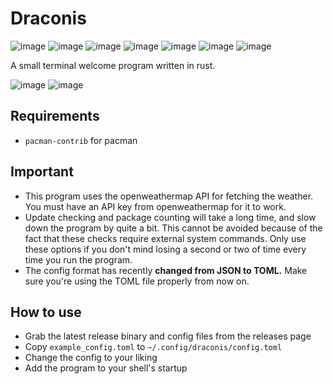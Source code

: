 # Draconis

![image](https://badgen.net/github/release/marsupialgutz/draconis)
![image](https://badgen.net/crates/v/draconis)
![image](https://badgen.net/github/stars/marsupialgutz/draconis)
![image](https://badgen.net/github/commits/marsupialgutz/draconis/master)
![image](https://badgen.net/github/contributors/marsupialgutz/draconis)
![image](https://badgen.net/github/open-prs/marsupialgutz/draconis)
![image](https://badgen.net/github/last-commit/marsupialgutz/draconis/master)


A small terminal welcome program written in rust.

![image](https://user-images.githubusercontent.com/33522919/166400318-8702e241-6cbd-4e79-b517-1e0a2f4a97f0.png)
![image](https://user-images.githubusercontent.com/33522919/166400296-3aaf5238-242f-4ee1-befb-ae4b12725864.png)

## Requirements

- `pacman-contrib` for pacman

## Important

- This program uses the openweathermap API for fetching the weather. You must have an API key from openweathermap for it to work.
- Update checking and package counting will take a long time, and slow down the program by quite a bit. This cannot be avoided because of the fact that these checks require external system commands. Only use these options if you don't mind losing a second or two of time every time you run the program.
- The config format has recently **changed from JSON to TOML.** Make sure you're using the TOML file properly from now on.

## How to use

- Grab the latest release binary and config files from the releases page
- Copy `example_config.toml` to `~/.config/draconis/config.toml`
- Change the config to your liking
- Add the program to your shell's startup
